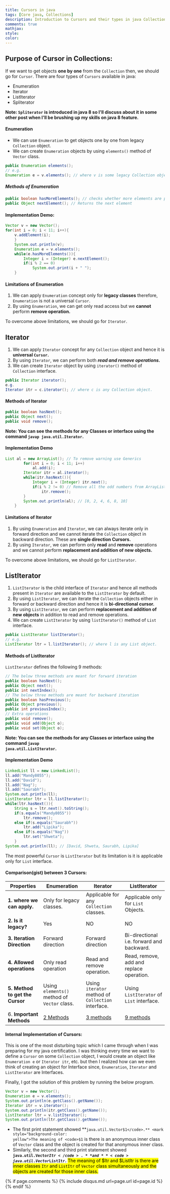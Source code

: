 ```yaml
---
title: Cursors in java
tags: [Core java, Collections]
description: Introduction to Cursors and their types in java Collections framework.
comments: true
mathjax:
style:
color:
---
```


## Purpose of Cursor in Collections:

If we want to get objects **one by one** from the `Collection` then, we should go for `Cursor`. There are four types of `Cursors` available in java:
- Enumeration
- Iterator
- ListIterator
- Spliterator

**Note: `Spliterator` is introduced in java 8 so I'll discuss about it in some other post when I'll be brushing up my skills on java 8 feature.**

#### Enumeration

- We can use `Enumeration` to get objects one by one from legacy `Collection` object.
- We can create `Enumeration` objects by using <code>elements()</code> method of `Vector` class.

```java
public Enumeration elements();
// e.g.
Enumeration e = v.elements(); // where v is some legacy Collection object
```

##### Methods of Enumeration

```java
public boolean hasMoreElements(); // checks whether more elements are present in the Collection.
public Object nextElement(); // Returns the next element
```

#### Implementation Demo:

```java
Vector v = new Vector();
for(int i = 0; i < 11; i++){
    v.addElement(i);
    }
    System.out.println(v);
    Enumeration e = v.elements();
    while(e.hasMoreElements()){
        Integer i = (Integer) e.nextElement();
        if(i % 2 == 0)
            System.out.print(i + " ");
    }
```

#### Limitations of Enumeration

1. We can apply `Enumeration` concept only for **legacy classes** therefore, `Enumeration` is not a universal `Cursor`.
2. By using `Enumeration`, we can get only read access but we **cannot** perform **remove operation.**

To overcome above limitations, we should go for `Iterator`.

## Iterator

1. We can apply `Iterator` concept for any `Collection` object and hence it is **universal `Cursor`.**
2. By using `Iterator`, we can perform both _**read and remove operations.**_
3. We can create `Iterator` object by using `iterator()` method of `Collection` interface.

```java
public Iterator iterator();
e.g.
Iterator itr = c.iterator(); // where c is any Collection object.
```

#### Methods of Iterator

```java
public boolean hasNext();
public Object next();
public void remove();
```
**Note: You can see the methods for any Classes or interface using the command <code>javap java.util.Iterator</code>.**

#### Implementation Demo

```java
List al = new ArrayList(); // To remove warning use Generics
        for(int i = 0; i < 11; i++)
            al.add(i);
        Iterator itr = al.iterator();
        while(itr.hasNext()){
            Integer i = (Integer) itr.next();
            if(i % 2 != 0) // Remove all the odd numbers from ArrayList al
                itr.remove();
        }
        System.out.println(al); // [0, 2, 4, 6, 8, 10]
    }
```

#### Limitations of Iterator

1. By using `Enumeration` and `Iterator`, we can always iterate only in forward direction and we cannot iterate the `Collection` object in backward direction. These are **single direction Cursors.**
2. By using `Iterator`, we can perform only **read** and **remove** operations and we cannot perform **replacement and addition of new objects.**

To overcome above limitations, we should go for `ListIterator`.

## ListIterator

1. `ListIterator` is the child interface of `Iterator` and hence all methods present in `Iterator` are available to the `ListIterator` by default.
2. By using `ListIterator`, we can iterate the `Collection` objects either in forward or backward direction and hence it is **bi-directional cursor.**
3. By using `ListIterator`, we can perform **replacement and addition of new objects** in addition to read and remove operations.
4. We can create `ListIterator` by using `listIterator()` method of `List` interface.

```java
public ListIterator listIterator();
// e.g.
ListIterator ltr = l.listIterator(); // where l is any List object.
```

#### Methods of ListIterator

`ListIterator` defines the following 9 methods:

```java
// The below three methods are meant for forward iteration
public boolean hasNext();
public Object next();
public int nextIndex();
// The below three methods are meant for backward iteration
public boolean hasPrevious();
public Object previous();
public int previousIndex();
// Extra operations
public void remove();
public void add(Object o);
public void set(Object o);
```

**Note: You can see the methods for any Classes or interface using the command <code>javap java.util.ListIterator</code>.**

#### Implementation Demo

```java
LinkedList ll = new LinkedList();
ll.add("Mandy8055");
ll.add("David");
ll.add("Nag");
ll.add("Saurabh");
System.out.println(ll);
ListIterator ltr = ll.listIterator();
while(ltr.hasNext()){
    String s = ltr.next().toString();
    if(s.equals("Mandy8055"))
        ltr.remove();
    else if(s.equals("Saurabh"))
        ltr.add("Lipika");
    else if(s.equals("Nag"))
        ltr.set("Shweta");
    }
System.out.println(ll); // [David, Shweta, Saurabh, Lipika]
```

The most powerful `Cursor` is `ListIterator` but its limitation is it is applicable only for `List` interface.

#### Comparison(gist) between 3 Cursors:

| Properties                      | Enumeration                                  | Iterator                                           | ListIterator                              |
| ------------------------------- | -------------------------------------------- | -------------------------------------------------- | ----------------------------------------- |
| **1. where we can apply.**      | Only for legacy classes.                     | Applicable for any `Collection` classes.           | Applicable only for `List` Objects.       |
| **2. Is it legacy?**            | Yes                                          | NO                                                 | NO                                        |
| **3. Iteration Direction**      | Forward direction                            | Forward direction                                  | Bi-directional i.e. forward and backward. |
| **4. Allowed operations**       | Only read operation                          | Read and remove operation.                         | Read, remove, add and replace operation.  |
| **5. Method to get the Cursor** | Using `elements()` method of `Vector` class. | Using `iterator` method of `Collection` interface. | Using `ListIterator` of `List` interface. |
| 6. **Important Methods**        | [2 Methods](#methods-of-enumeration)         | [3 methods](#methods-of-iterator)                  | [9 methods](#methods-of-listiterator)     |

#### Internal Implementation of Cursors:
This is one of the most disturbing topic which I came through when I was preparing for my java certification. I was thinking every time we want to define a `Cursor` on some `Collection` object, I would create an object like `Enumeration e` or `Iterator itr`, etc. but then I realized how can we even think of creating an object for Interface since, `Enumeration`, `Iterator` and `ListIterator` are Interfaces.

Finally, I got the solution of this problem by running the below program.

```java
Vector v = new Vector();
Enumeration e = v.elements();
System.out.println(e.getClass().getName());
Iterator itr = v.iterator();
System.out.println(itr.getClass().getName());
ListIterator ltr = v.listIterator();
System.out.println(ltr.getClass().getName());
```

- The first print statement showed **<code>java.util.Vector$1</code>.** <mark style="background-color: yellow">The meaning of <code>$1</code> is there is an anonymous inner class of <code>Vector</code> class and the object is created for that anonymous inner class.</mark>
- Similarly, the second and third print statement showed **<code>java.util.Vector$Itr</code>.** and **<code>java.util.Vector$ListItr</code>.** <mark style="background-color: yellow">The meaning of $Itr and $ListItr is there are inner classes <code>Itr</code> and <code>ListItr</code> of <code>Vector</code> class simultaneously and the objects are created for those inner class.</mark> 

{% if page.comments %} {% include disqus.md url=page.url id=page.id %} {% endif %}